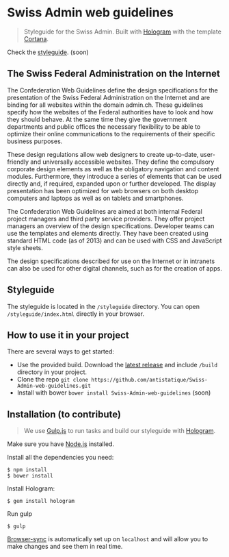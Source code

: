 Swiss Admin web guidelines
==========================

> Styleguide for the Swiss Admin. Built with [Hologram](https://github.com/trulia/hologram) with the template [Cortana](https://github.com/antistatique/Cortana-Swiss-Admin).

Check the [styleguide](#). (soon)

## The Swiss Federal Administration on the Internet

The Confederation Web Guidelines define the design specifications for the presentation of the Swiss Federal Administration on the Internet and are binding for all websites within the domain admin.ch. These guidelines specify how the websites of the Federal authorities have to look and how they should behave. At the same time they give the government departments and public offices the necessary flexibility to be able to optimize their online communications to the requirements of their specific business purposes.

These design regulations allow web designers to create up-to-date, user-friendly and universally accessible websites. They define the compulsory corporate design elements as well as the obligatory navigation and content modules. Furthermore, they introduce a series of elements that can be used directly and, if required, expanded upon or further developed. The display presentation has been optimized for web browsers on both desktop computers and laptops as well as on tablets and smartphones.

The Confederation Web Guidelines are aimed at both internal Federal project managers and third party service providers. They offer project managers an overview of the design specifications. Developer teams can use the templates and elements directly. They have been created using standard HTML code (as of 2013) and can be used with CSS and JavaScript style sheets.

The design specifications described for use on the Internet or in intranets can also be used for other digital channels, such as for the creation of apps.

## Styleguide

The styleguide is located in the `/styleguide` directory. You can open `/styleguide/index.html` directly in your browser.

## How to use it in your project

There are several ways to get started:

  - Use the provided build. Download the [latest release](https://github.com/antistatique/Swiss-Admin-web-guidelines/archive/master.zip) and include `/build` directory in your project.
  - Clone the repo `git clone https://github.com/antistatique/Swiss-Admin-web-guidelines.git`
  - Install with bower `bower install Swiss-Admin-web-guidelines` (soon)


## Installation (to contribute)

  > We use [Gulp.js](http://gulpjs.com) to run tasks and build our styleguide with [Hologram](https://github.com/trulia/hologram).
  
  Make sure you have [Node.js](http://nodejs.org) installed.
  
  
  Install all the dependencies you need:
  
  ```
  $ npm install
  $ bower install
  ```
  
  Install Hologram:
  
  ```
  $ gem install hologram
  ```
  
  Run gulp
  
  ```
  $ gulp
  ```
  
  
  [Browser-sync](http://www.browsersync.io) is automatically set up on `localhost` and will allow you to make changes and see them in real time.
